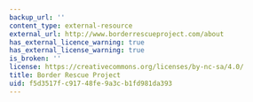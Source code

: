 ```yaml
---
backup_url: ''
content_type: external-resource
external_url: http://www.borderrescueproject.com/about
has_external_licence_warning: true
has_external_license_warning: true
is_broken: ''
license: https://creativecommons.org/licenses/by-nc-sa/4.0/
title: Border Rescue Project
uid: f5d3517f-c917-48fe-9a3c-b1fd981da393
---
```

